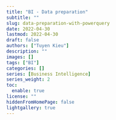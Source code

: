 ```yaml
---
title: "BI - Data preparation"
subtitle: ""
slug: data-preparation-with-powerquery
date: 2022-04-30
lastmod: 2022-04-30
draft: false
authors: ["Tuyen Kieu"]
description: ""
images: []
tags: ["BI"]
categories: []
series: [Business Intelligence]
series_weight: 2
toc:
  enable: true
license: ""
hiddenFromHomePage: false
lightgallery: true
---
```


<!--more-->
